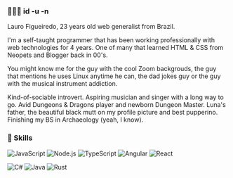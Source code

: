 ### 👨🏻‍💻 id -u -n
Lauro Figueiredo, 23 years old web generalist from Brazil.

I'm a self-taught programmer that has been working professionally with web technologies for 4 years. One of many that learned HTML & CSS from Neopets and Blogger back in 00's.

You might know me for the guy with the cool Zoom backgrouds, the guy that mentions he uses Linux anytime he can, the dad jokes guy or the guy with the musical instrument addiction.

Kind-of-sociable introvert. Aspiring musician and singer with a long way to go. Avid Dungeons & Dragons player and newborn Dungeon Master. Luna's father, the beautiful black mutt on my profile picture and best pupperino. Finishing my BS in Archaeology (yeah, I know).

### 🚀 Skills
![JavaScript](https://img.shields.io/badge/JavaScript-f0db4f?style=for-the-badge&logo=javascript&logoColor=black)
![Node.js](https://img.shields.io/badge/Node.js-333333?style=for-the-badge&logo=node.js&logoColor=77B162)
![TypeScript](https://img.shields.io/badge/TypeScript-007ACC?style=for-the-badge&logo=typescript&logoColor=white)
![Angular](https://img.shields.io/badge/Angular-DE0031?style=for-the-badge&logo=angular&logoColor=white)
![React](https://img.shields.io/badge/React-282C34?style=for-the-badge&logo=react&logoColor=61DAFB)

![C#](https://img.shields.io/badge/C%23-9668D4?style=for-the-badge&logo=csharp&logoColor=white)
![Java](https://img.shields.io/badge/Java-EF2A2A?style=for-the-badge&logo=java&logoColor=white)
![Rust](https://img.shields.io/badge/Rust-000000?style=for-the-badge&logo=rust&logoColor=white)
